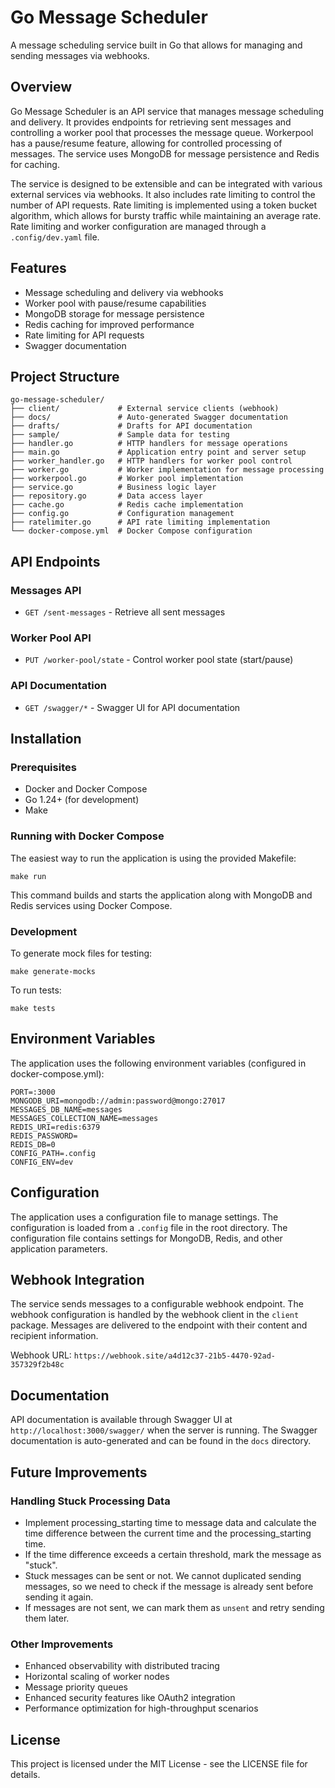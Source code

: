 # Go Message Scheduler

A message scheduling service built in Go that allows for managing and sending messages via webhooks.

## Overview

Go Message Scheduler is an API service that manages message scheduling and delivery. It provides endpoints for retrieving sent messages and controlling a worker pool that processes the message queue. Workerpool has a pause/resume feature, allowing for controlled processing of messages. The service uses MongoDB for message persistence and Redis for caching.

The service is designed to be extensible and can be integrated with various external services via webhooks. It also includes rate limiting to control the number of API requests. Rate limiting is implemented using a token bucket algorithm, which allows for bursty traffic while maintaining an average rate. Rate limiting and worker configuration are managed through a `.config/dev.yaml` file.

## Features

- Message scheduling and delivery via webhooks
- Worker pool with pause/resume capabilities
- MongoDB storage for message persistence
- Redis caching for improved performance
- Rate limiting for API requests
- Swagger documentation

## Project Structure

```
go-message-scheduler/
├── client/             # External service clients (webhook)
├── docs/               # Auto-generated Swagger documentation
├── drafts/             # Drafts for API documentation
├── sample/             # Sample data for testing
├── handler.go          # HTTP handlers for message operations
├── main.go             # Application entry point and server setup
├── worker_handler.go   # HTTP handlers for worker pool control
├── worker.go           # Worker implementation for message processing
├── workerpool.go       # Worker pool implementation
├── service.go          # Business logic layer
├── repository.go       # Data access layer
├── cache.go            # Redis cache implementation
├── config.go           # Configuration management
├── ratelimiter.go      # API rate limiting implementation
└── docker-compose.yml  # Docker Compose configuration
```

## API Endpoints

### Messages API

- `GET /sent-messages` - Retrieve all sent messages

### Worker Pool API

- `PUT /worker-pool/state` - Control worker pool state (start/pause)

### API Documentation

- `GET /swagger/*` - Swagger UI for API documentation

## Installation

### Prerequisites

- Docker and Docker Compose
- Go 1.24+ (for development)
- Make

### Running with Docker Compose

The easiest way to run the application is using the provided Makefile:

```
make run
```

This command builds and starts the application along with MongoDB and Redis services using Docker Compose.

### Development

To generate mock files for testing:

```
make generate-mocks
```

To run tests:

```
make tests
```

## Environment Variables

The application uses the following environment variables (configured in docker-compose.yml):

```
PORT=:3000
MONGODB_URI=mongodb://admin:password@mongo:27017
MESSAGES_DB_NAME=messages
MESSAGES_COLLECTION_NAME=messages
REDIS_URI=redis:6379
REDIS_PASSWORD=
REDIS_DB=0
CONFIG_PATH=.config
CONFIG_ENV=dev
```

## Configuration
The application uses a configuration file to manage settings. The configuration is loaded from a `.config` file in the root directory. The configuration file contains settings for MongoDB, Redis, and other application parameters.

## Webhook Integration

The service sends messages to a configurable webhook endpoint. The webhook configuration is handled by the webhook client in the `client` package. Messages are delivered to the endpoint with their content and recipient information.

Webhook URL: `https://webhook.site/a4d12c37-21b5-4470-92ad-357329f2b48c`

## Documentation

API documentation is available through Swagger UI at `http://localhost:3000/swagger/` when the server is running. The Swagger documentation is auto-generated and can be found in the `docs` directory.

## Future Improvements

### Handling Stuck Processing Data

- Implement processing_starting time to message data and calculate the time difference between the current time and the processing_starting time.
- If the time difference exceeds a certain threshold, mark the message as "stuck".
- Stuck messages can be sent or not. We cannot duplicated sending messages, so we need to check if the message is already sent before sending it again.
- If messages are not sent, we can mark them as `unsent` and retry sending them later.

### Other Improvements

- Enhanced observability with distributed tracing
- Horizontal scaling of worker nodes
- Message priority queues
- Enhanced security features like OAuth2 integration
- Performance optimization for high-throughput scenarios

## License

This project is licensed under the MIT License - see the LICENSE file for details.